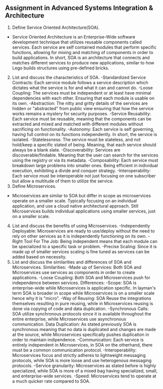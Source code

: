 ## Assignment in Advanced Systems Integration & Architecture
1. Define Service Oriented Architecture(SOA).
- Service Oriented Architecture is an Enterprise-Wide software development technique that utilizes reusable components called services.
Each service are self contained modules that perform specific functions, allowing for mixing and matching of components in order to build applications.
In short, SOA is an architecture that connects and matches different services to produce new applications, similar to how Lego builds structures using pre-defined bricks.
2. List and discuss the characteristics of SOA.
-Standardized Service Contracts:
Each service module follows a service description which dictates what the service is for and what it can and cannot do.
-Loose Coupling:
The services must be independent or at least have minimal dependencies with each other. Ensuring that each module is usable on its own.
-Abstraction:
The nitty and gritty details of the services are hidden or "abstracted" from public view ensuring that how the service works remains a mystery for security purposes.
-Service Reusability:
Each service must be reusable, meaning that the components can be extracted and mixed and matched with different modules without sacrificing on functionality.
-Autonomy:
Each service is self governing, having full control on its functions independently. In short, the service is isolated.
-Statelessness:
The service must be stateless, and not hold/keep a specific stated of being. Meaning, that each service should always be a blank slate.
-Discoverability:
Services are discoverable/findable. Meaning that the user can search for the services using the registry or via its metadata.
-Composability:
Each service must breakdown large problems into smaller ones. Being efficient in individual execution, exhibiting a divide and conquer strategy.
-Interoperability:
Each service must be interoperable not just focusing on one subscriber but allow a multitude of them to utilize the service.
3. Define Microservices.
- Microservices are similar to SOA but differ in scope as microservices operate on a smaller scale. 
Typically focusing on an individual application, and use a cloud native architectural approach.
Still Microservices builds individual applications using smaller services, just on a smaller scale. 
4. List and discuss the benefits of using Microservices.
-Independently Deployable:
Microservices are ready to use/deploy without the need to rely on other services as it is independently functioning on its own.
-Right Tool For The Job:
Being independent means that each module can be specialized to a specific task or problem. 
-Precise Scaling:
Since it is made up of smaller services scaling is fine tuned as services can be added based on necessity.
5. List and discuss the similarities and differences of SOA and Microservices.
Similarities:
-Made up of Services:
Both SOA and Microservices use services as components in order to create applications.
-Loose Coupling:
Both SOA and Microservices push for independence between services.
Differences:
-Scope:
SOA is enterprise-wide while Microservices is application specific. In layman's term SOA is broader in scope while Microservices is on a smaller scale hence why it is "micro".
-Way of Reusing:
SOA Reuse the integrations themselves resulting in pure reusing, while in Microservices reusing is done via copying of code and data duplication.
-Synchronous Calls:
SOA utilize synchronous protocols since it is available throughout the entire enterprise, while Microservices use asynchronous communication.
Data Duplication:
As stated previously SOA is synchronous meaning that no data is duplicated and changes are made at the source, while Microservices specifically pushes duplication in order to maintain indipendence.
-Communication:
Each service is entirely independent in Microservices, in SOA on the otherhand, there must be a common communication protocol.
-Interoperability:
Microservices focus and strictly adheres to lightweight messaging protocols, while SOA is more loose and use heterogenous messaging protocols.
-Service granularity:
Microservices as stated before is highly specialized, while SOA is more of a mixed bag having specialized, small, and enterprise-wide services.
-Speed:
Microservices tend to operate at a much quicker rate compared to SOA.